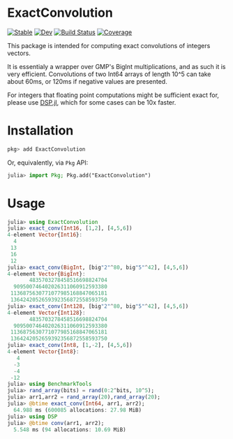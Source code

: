 # ExactConvolution

[![Stable](https://img.shields.io/badge/docs-stable-blue.svg)](https://kessido.github.io/ExactConvolution.jl/stable)
[![Dev](https://img.shields.io/badge/docs-dev-blue.svg)](https://kessido.github.io/ExactConvolution.jl/dev)
[![Build Status](https://github.com/kessido/ExactConvolution.jl/workflows/CI/badge.svg)](https://github.com/kessido/ExactConvolution.jl/actions)
[![Coverage](https://codecov.io/gh/kessido/ExactConvolution.jl/branch/main/graph/badge.svg)](https://codecov.io/gh/kessido/ExactConvolution.jl)

This package is intended for computing exact convolutions of integers vectors.

It is essentialy a wrapper over GMP's BigInt multiplications, and as such it is very efficient. Convolutions of two Int64 arrays of length 10^5 can take about 60ms, or 120ms if negative values are presented.

For integers that floating point computations might be sufficient exact for, please use [DSP.jl](https://github.com/JuliaDSP/DSP.jl), which for some cases can be 10x faster.

# Installation
```julia
pkg> add ExactConvolution
```
Or, equivalently, via `Pkg` API:
```julia
julia> import Pkg; Pkg.add("ExactConvolution")
```

# Usage 
```julia
julia> using ExactConvolution
julia> exact_conv(Int16, [1,2], [4,5,6])
4-element Vector{Int16}:
  4
 13
 16
 12
julia> exact_conv(BigInt, [big"2"^80, big"5"^42], [4,5,6])
4-element Vector{BigInt}:
       4835703278458516698824704
  909500746402026311060912593380
 1136875630771077985168847065181
 1364242052659392356872558593750
julia> exact_conv(Int128, [big"2"^80, big"5"^42], [4,5,6])
4-element Vector{Int128}:
       4835703278458516698824704
  909500746402026311060912593380
 1136875630771077985168847065181
 1364242052659392356872558593750
julia> exact_conv(Int8, [1,-2], [4,5,6])
4-element Vector{Int8}:
   4
  -3
  -4
 -12
julia> using BenchmarkTools
julia> rand_array(bits) = rand(0:2^bits, 10^5);
julia> arr1,arr2 = rand_array(20),rand_array(20);
julia> @btime exact_conv(Int64, arr1, arr2);
  64.988 ms (600085 allocations: 27.98 MiB)
julia> using DSP
julia> @btime conv(arr1, arr2);
  5.548 ms (94 allocations: 10.69 MiB)
```
